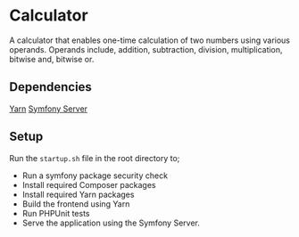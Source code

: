 # Calculator

A calculator that enables one-time calculation of two numbers using various operands. Operands include, addition, subtraction, division, multiplication, bitwise and, bitwise or.

## Dependencies

[Yarn](https://yarnpkg.com/lang/en/docs/install/#mac-stable)
[Symfony Server](https://symfony.com/doc/current/setup/symfony_server.html)

## Setup

Run the `startup.sh` file in the root directory to;

- Run a symfony package security check
- Install required Composer packages
- Install required Yarn packages
- Build the frontend using Yarn
- Run PHPUnit tests
- Serve the application using the Symfony Server.